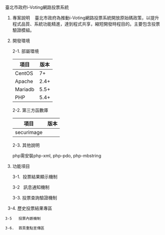 臺北市政府i-Voting網路投票系統

1.  專案說明
    臺北市政府為推動i-Voting網路投票系統開放原始碼政策，以提升程式品質、系統功能精進，達到程式共享，縮短開發時程目的。主要包含投票驗證模組。
2.	開發環境

	2-1.	部屬環境

	|項目|版本|
	|---|---|
	|CentOS|7+|
	|Apache|2.4+|
	|Mariadb|5.5+|
	|PHP|5.4+|

	2-2.	第三方函數庫

	|項目|版本|
	|---|---|
	|securimage||
	

  
	2-3. 其他說明
	
	php需安裝php-xml, php-pdo, php-mbstring
3.	功能項目

	3-1.  投票結果顯示機制
 
	3-2   訊息通知機制
 
	3-3.  投票查詢驗證機制
	
  	3-4.  歷史投票結果專區
 
	3-5   投票內嵌機制  
 
	3-6.  首頁重點宣傳區
	
